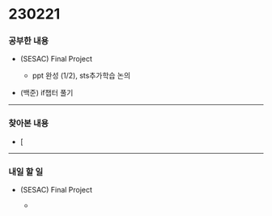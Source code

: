 # 230221

### 공부한 내용

- (SESAC) Final Project

  - ppt 완성 (1/2), sts추가학습 논의

- (백준) if챕터 풀기

---

### 찾아본 내용

- [

---

### 내일 할 일

- (SESAC) Final Project

  -
